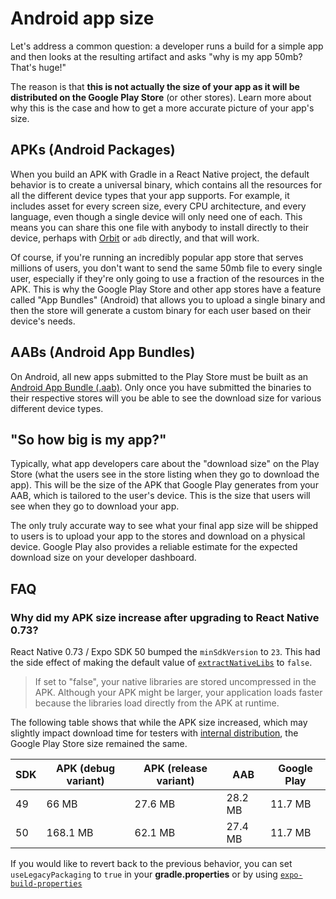 # Android app size

Let's address a common question: a developer runs a build for a simple app and then looks at the resulting artifact and asks "why is my app 50mb? That's huge!"

The reason is that **this is not actually the size of your app as it will be distributed on the Google Play Store** (or other stores). Learn more about why this is the case and how to get a more accurate picture of your app's size.

## APKs (Android Packages)

When you build an APK with Gradle in a React Native project, the default behavior is to create a universal binary, which contains all the resources for all the different device types that your app supports. For example, it includes asset for every screen size, every CPU architecture, and every language, even though a single device will only need one of each. This means you can share this one file with anybody to install directly to their device, perhaps with [Orbit](https://expo.dev/orbit) or `adb` directly, and that will work.

Of course, if you're running an incredibly popular app store that serves millions of users, you don't want to send the same 50mb file to every single user, especially if they're only going to use a fraction of the resources in the APK. This is why the Google Play Store and other app stores have a feature called "App Bundles" (Android) that allows you to upload a single binary and then the store will generate a custom binary for each user based on their device's needs.

## AABs (Android App Bundles)

On Android, all new apps submitted to the Play Store must be built as an [Android App Bundle (.aab)](https://developer.android.com/platform/technology/app-bundle). Only once you have submitted the binaries to their respective stores will you be able to see the download size for various different device types.

## "So how big is my app?"

Typically, what app developers care about the "download size" on the Play Store (what the users see in the store listing when they go to download the app). This will be the size of the APK that Google Play generates from your AAB, which is tailored to the user's device. This is the size that users will see when they go to download your app.

The only truly accurate way to see what your final app size will be shipped to users is to upload your app to the stores and download on a physical device. Google Play also provides a reliable estimate for the expected download size on your developer dashboard.

## FAQ

### Why did my APK size increase after upgrading to React Native 0.73?

React Native 0.73 / Expo SDK 50 bumped the `minSdkVersion` to `23`. This had the side effect of making the default value of [`extractNativeLibs`](https://developer.android.com/guide/topics/manifest/application-element#extractNativeLibs`) to `false`.

> If set to "false", your native libraries are stored uncompressed in the APK. Although your APK might be larger, your application loads faster because the libraries load directly from the APK at runtime.

The following table shows that while the APK size increased, which may slightly impact download time for testers with [internal distribution](https://docs.expo.dev/build/internal-distribution/), the Google Play Store size remained the same.

| SDK | APK (debug variant) | APK (release variant) | AAB     | Google Play |
|-----|---------------------|-----------------------|---------|-------------|
| 49  | 66 MB               | 27.6 MB               | 28.2 MB | 11.7 MB     |
| 50  | 168.1 MB            | 62.1 MB               | 27.4 MB | 11.7 MB     |

If you would like to revert back to the previous behavior, you can set `useLegacyPackaging` to `true` in your **gradle.properties** or by using [`expo-build-properties`](https://docs.expo.dev/versions/latest/sdk/build-properties/)
